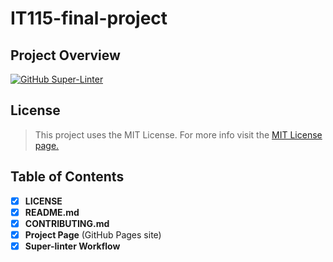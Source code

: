 # IT115-final-project
## Project Overview
[![GitHub Super-Linter](https://github.com/twopercentjazz/It115-Group-3-Project/workflows/Lint%20Code%20Base/badge.svg)](https://github.com/marketplace/actions/super-linter)

## License
>This project uses the MIT License. For more info visit the [MIT License page.](https://choosealicense.com/licenses/mit/)

## Table of Contents

- [x] **LICENSE**
- [x] **README.md**
- [x] **CONTRIBUTING.md**
- [x] **Project Page** (GitHub Pages site)
- [x] **Super-linter Workflow**
